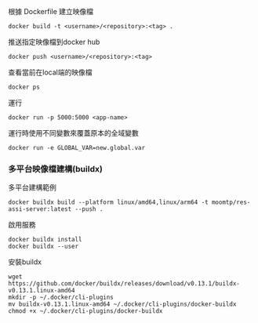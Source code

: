 根據 Dockerfile 建立映像檔
```
docker build -t <username>/<repository>:<tag> .
```

推送指定映像檔到docker hub
```
docker push <username>/<repository>:<tag>
```

查看當前在local端的映像檔
```
docker ps
```

運行
```
docker run -p 5000:5000 <app-name>
```

運行時使用不同變數來覆蓋原本的全域變數

```
docker run -e GLOBAL_VAR=new.global.var
```


### 多平台映像檔建構(buildx)

多平台建構範例
```
docker buildx build --platform linux/amd64,linux/arm64 -t moomtp/res-assi-server:latest --push .

```

啟用服務
```
docker buildx install
docker buildx --user
```

安裝buildx
```
wget https://github.com/docker/buildx/releases/download/v0.13.1/buildx-v0.13.1.linux-amd64
mkdir -p ~/.docker/cli-plugins
mv buildx-v0.13.1.linux-amd64 ~/.docker/cli-plugins/docker-buildx
chmod +x ~/.docker/cli-plugins/docker-buildx
```